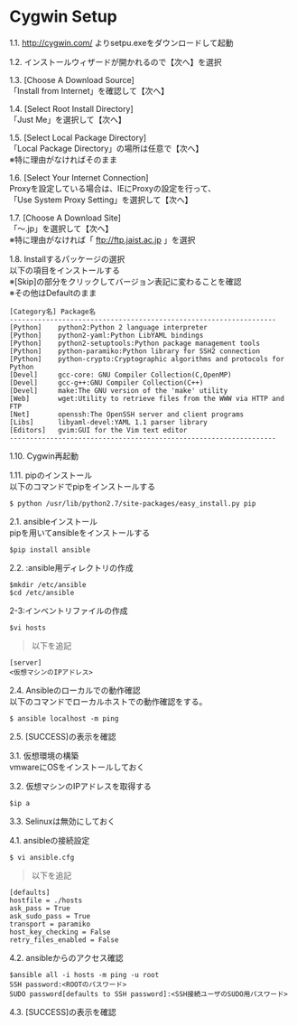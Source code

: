 # Cygwin Setup

1.1. http://cygwin.com/ よりsetpu.exeをダウンロードして起動

1.2. インストールウィザードが開かれるので【次へ】を選択

1.3. [Choose A Download Source]  
「Install from Internet」を確認して【次へ】

1.4. [Select Root Install Directory]  
「Just Me」を選択して【次へ】  

1.5. [Select Local Package Directory]  
「Local Package Directory」の場所は任意で【次へ】  
※特に理由がなければそのまま  

1.6. [Select Your Internet Connection]  
Proxyを設定している場合は、IEにProxyの設定を行って、  
「Use System Proxy Setting」を選択して【次へ】  

1.7. [Choose A Download Site]  
「～.jp」を選択して【次へ】  
※特に理由がなければ「 ftp://ftp.jaist.ac.jp 」を選択  

1.8. Installするパッケージの選択  
以下の項目をインストールする  
※[Skip]の部分をクリックしてバージョン表記に変わることを確認   
※その他はDefaultのまま   

	[Category名]	Package名
	------------------------------------------------------------------
	[Python]	python2:Python 2 language interpreter
	[Python]	python2-yaml:Python LibYAML bindings
	[Python]	python2-setuptools:Python package management tools
	[Python]	python-paramiko:Python library for SSH2 connection
	[Python]	python-crypto:Cryptographic algorithms and protocols for Python
	[Devel]		gcc-core: GNU Compiler Collection(C,OpenMP)
	[Devel]		gcc-g++:GNU Compiler Collection(C++)
	[Devel]		make:The GNU version of the 'make' utility
	[Web]		wget:Utility to retrieve files from the WWW via HTTP and FTP
	[Net]		openssh:The OpenSSH server and client programs
	[Libs]		libyaml-devel:YAML 1.1 parser library
	[Editors]	gvim:GUI for the Vim text editor
	------------------------------------------------------------------

1.10. Cygwin再起動  

1.11. pipのインストール  
以下のコマンドでpipをインストールする  
```
$ python /usr/lib/python2.7/site-packages/easy_install.py pip
```
2.1. ansibleインストール  
pipを用いてansibleをインストールする
```
$pip install ansible
```
	
2.2. :ansible用ディレクトリの作成
```
$mkdir /etc/ansible
$cd /etc/ansible
```
	
2-3:インベントリファイルの作成
```
$vi hosts
```
>以下を追記  
```
[server]  
<仮想マシンのIPアドレス>  
```

2.4. Ansibleのローカルでの動作確認  
以下のコマンドでローカルホストでの動作確認をする。
```
$ ansible localhost -m ping
```
	
2.5. [SUCCESS]の表示を確認  
	
3.1. 仮想環境の構築  
vmwareにOSをインストールしておく

3.2. 仮想マシンのIPアドレスを取得する
```
$ip a
```

3.3. Selinuxは無効にしておく

4.1. ansibleの接続設定
```
$ vi ansible.cfg
```
>以下を追記  
```
[defaults]  
hostfile = ./hosts  
ask_pass = True  
ask_sudo_pass = True  
transport = paramiko  
host_key_checking = False  
retry_files_enabled = False  
```

4.2. ansibleからのアクセス確認
```
$ansible all -i hosts -m ping -u root  
SSH password:<ROOTのパスワード>  
SUDO password[defaults to SSH password]:<SSH接続ユーザのSUDO用パスワード>  
```
	
4.3. [SUCCESS]の表示を確認
